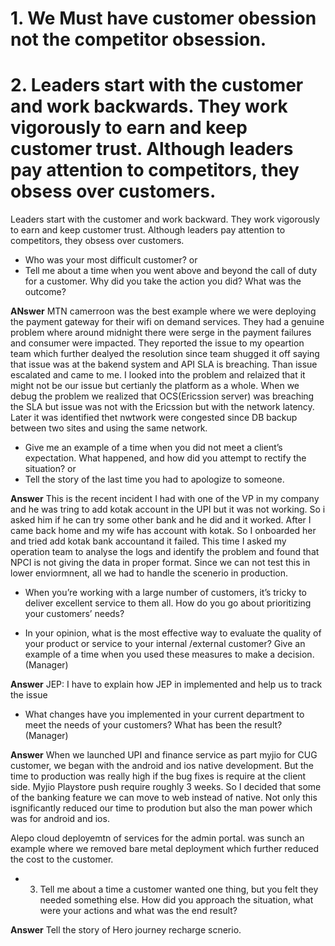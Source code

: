 
# 1. We Must have customer obession not the competitor obsession. 
# 2. Leaders start with the customer and work backwards.  They work vigorously to earn and keep customer trust.  Although leaders pay attention to competitors, they obsess over customers.

Leaders start with the customer and work backward. They work vigorously to earn and keep customer trust. Although leaders pay attention to competitors, they obsess over customers.

- Who was your most difficult customer? or
- Tell me about a time when you went above and beyond the call of duty for a customer.  Why did you take the action you did?  What was the outcome?

**ANswer** 
MTN camerroon was the best example where we were deploying the payment gateway for their wifi on demand services. They had a genuine problem where around midnight there were serge in the payment failures and consumer were impacted. They reported the issue to my opeartion team which further dealyed the resolution since team shugged it off saying that issue was at the bakend system and API SLA is breaching. Than issue escalated and came to me. I looked into the problem and relaized that it might not be our issue but certianly the platform as a whole. When we debug the problem we realized that OCS(Ericssion server) was breaching the SLA but issue was not with the Ericssion but with the network latency. Later it was identified thet nwtwork were congested since DB backup between two sites and using the same network. 



- Give me an example of a time when you did not meet a client’s expectation. What happened, and how did you attempt to rectify the situation? or 
- Tell the story of the last time you had to apologize to someone. 


**Answer**
This is the recent incident I had with one of the VP in my company and he was tring to add kotak account in the UPI but it was not working. So i asked him if he can try some other bank and he did and it worked. After I came back home and my wife has account with kotak. So I onboarded her and tried add kotak bank accountand it failed. This time I asked my operation team to analyse the logs and identify the problem and found that NPCI is not giving the data in proper format. Since we can not test this in lower enviormnent, all we had to handle the scenerio in production. 

- When you’re working with a large number of customers, it’s tricky to deliver excellent service to them all. How do you go about prioritizing your customers’ needs? 



- In your opinion, what is the most effective way to evaluate the quality of your product or service to your internal /external customer?  Give an example of a time when you used these measures to make a decision.  (Manager)

**Answer** 
JEP: I have to explain how JEP in implemented and help us to track the issue 


- What changes have you implemented in your current department to meet the needs of your customers?  What has been the result?  (Manager)

**Answer**
When we launched UPI and finance service as part myjio for CUG customer, we began with the android and ios native development. But the time to production was really high if the bug fixes is require at the client side. Myjio Playstore push require roughly 3 weeks. So I decided that some of the banking feature we can move to web instead of native. Not only this isgnificantly reduced our time to prodution but also the man power which was for android and ios. 

Alepo cloud deployemtn of services for the admin portal. was sunch an example where we removed bare metal deployment which further reduced the cost to the customer. 


- 3.	Tell me about a time a customer wanted one thing, but you felt they needed something else.  How did you approach the situation, what were your actions and what was the end result?

**Answer** 
Tell the story of Hero journey recharge scnerio. 







